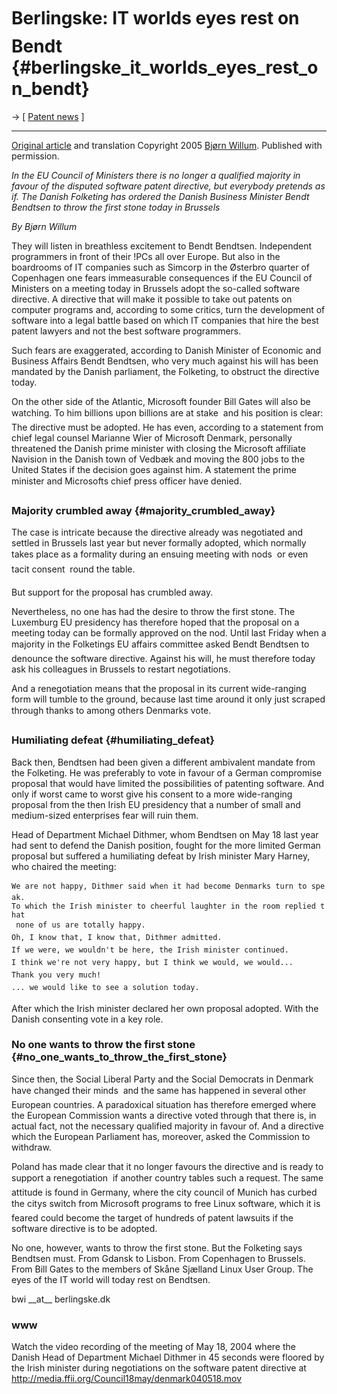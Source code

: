 # Berlingske: IT worlds eyes rest on Bendt {#berlingske_it_worlds_eyes_rest_on_bendt}

-\> \[ [ Patent news](SwpatcninoEn "wikilink") \]

------------------------------------------------------------------------

[Original
article](http://www.berlingske.dk/business/artikel:aid=548796/ "wikilink")
and translation Copyright 2005 [Bjørn
Willum](http://www.willum.com "wikilink"). Published with permission.

*In the EU Council of Ministers there is no longer a qualified majority
in favour of the disputed software patent directive, but everybody
pretends as if. The Danish Folketing has ordered the Danish Business
Minister Bendt Bendtsen to throw the first stone today in Brussels*

*By Bjørn Willum*

They will listen in breathless excitement to Bendt Bendtsen. Independent
programmers in front of their !PCs all over Europe. But also in the
boardrooms of IT companies such as Simcorp in the Østerbro quarter of
Copenhagen one fears immeasurable consequences if the EU Council of
Ministers on a meeting today in Brussels adopt the so-called software
directive. A directive that will make it possible to take out patents on
computer programs and, according to some critics, turn the development
of software into a legal battle based on which IT companies that hire
the best patent lawyers and not the best software programmers.

Such fears are exaggerated, according to Danish Minister of Economic and
Business Affairs Bendt Bendtsen, who very much against his will has been
mandated by the Danish parliament, the Folketing, to obstruct the
directive today.

On the other side of the Atlantic, Microsoft founder Bill Gates will
also be watching. To him billions upon billions are at stake  and his
position is clear: The directive must be adopted. He has even, according
to a statement from chief legal counsel Marianne Wier of Microsoft
Denmark, personally threatened the Danish prime minister with closing
the Microsoft affiliate Navision in the Danish town of Vedbæk and moving
the 800 jobs to the United States if the decision goes against him. A
statement the prime minister and Microsofts chief press officer have
denied.

### Majority crumbled away {#majority_crumbled_away}

The case is intricate because the directive already was negotiated and
settled in Brussels last year but never formally adopted, which normally
takes place as a formality during an ensuing meeting with nods  or even
tacit consent  round the table.

But support for the proposal has crumbled away.

Nevertheless, no one has had the desire to throw the first stone. The
Luxemburg EU presidency has therefore hoped that the proposal on a
meeting today can be formally approved on the nod. Until last Friday
when a majority in the Folketings EU affairs committee asked Bendt
Bendtsen to denounce the software directive. Against his will, he must
therefore today ask his colleagues in Brussels to restart negotiations.

And a renegotiation means that the proposal in its current wide-ranging
form will tumble to the ground, because last time around it only just
scraped through thanks to among others Denmarks vote.

### Humiliating defeat {#humiliating_defeat}

Back then, Bendtsen had been given a different ambivalent mandate from
the Folketing. He was preferably to vote in favour of a German
compromise proposal that would have limited the possibilities of
patenting software. And only if worst came to worst give his consent to
a more wide-ranging proposal from the then Irish EU presidency that a
number of small and medium-sized enterprises fear will ruin them.

Head of Department Michael Dithmer, whom Bendtsen on May 18 last year
had sent to defend the Danish position, fought for the more limited
German proposal but suffered a humiliating defeat by Irish minister Mary
Harney, who chaired the meeting:

`We are not happy, Dithmer said when it had become Denmarks turn to speak. `\
`To which the Irish minister to cheerful laughter in the room replied that`\
` none of us are totally happy. `\
`Oh, I know that, I know that, Dithmer admitted.`\
`If we were, we wouldn't be here, the Irish minister continued.`\
`I think we're not very happy, but I think we would, we would...`\
`Thank you very much! `\
`... we would like to see a solution today.  `

After which the Irish minister declared her own proposal adopted. With
the Danish consenting vote in a key role.

### No one wants to throw the first stone {#no_one_wants_to_throw_the_first_stone}

Since then, the Social Liberal Party and the Social Democrats in Denmark
have changed their minds  and the same has happened in several other
European countries. A paradoxical situation has therefore emerged where
the European Commission wants a directive voted through that there is,
in actual fact, not the necessary qualified majority in favour of. And a
directive which the European Parliament has, moreover, asked the
Commission to withdraw.

Poland has made clear that it no longer favours the directive and is
ready to support a renegotiation  if another country tables such a
request. The same attitude is found in Germany, where the city council
of Munich has curbed the citys switch from Microsoft programs to free
Linux software, which it is feared could become the target of hundreds
of patent lawsuits if the software directive is to be adopted.

No one, however, wants to throw the first stone. But the Folketing says
Bendtsen must. From Gdansk to Lisbon. From Copenhagen to Brussels. From
Bill Gates to the members of Skåne Sjælland Linux User Group. The eyes
of the IT world will today rest on Bendtsen.

bwi \_\_at\_\_ berlingske.dk

### www

Watch the video recording of the meeting of May 18, 2004 where the
Danish Head of Department Michael Dithmer in 45 seconds were floored by
the Irish minister during negotiations on the software patent directive
at <http://media.ffii.org/Council18may/denmark040518.mov>
